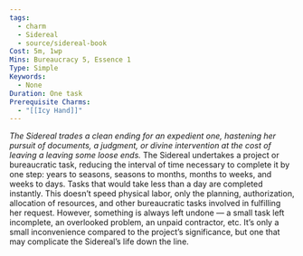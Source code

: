 ```yaml
---
tags:
  - charm
  - Sidereal
  - source/sidereal-book
Cost: 5m, 1wp
Mins: Bureaucracy 5, Essence 1
Type: Simple
Keywords:
  - None
Duration: One task
Prerequisite Charms:
  - "[[Icy Hand]]"
---
```

*The Sidereal trades a clean ending for an expedient one, hastening her pursuit of documents, a judgment, or divine intervention at the cost of leaving a leaving some loose ends.*
The Sidereal undertakes a project or bureaucratic task, reducing the interval of time necessary to complete it by one step: years to seasons, seasons to months, months to weeks, and weeks to days. Tasks that would take less than a day are completed instantly. This doesn’t speed physical labor, only the planning, authorization, allocation of resources, and other bureaucratic tasks involved in fulfilling her request. However, something is always left undone — a small task left incomplete, an overlooked problem, an unpaid contractor, etc. It’s only a small inconvenience compared to the project’s significance, but one that may complicate the Sidereal’s life down the line.
